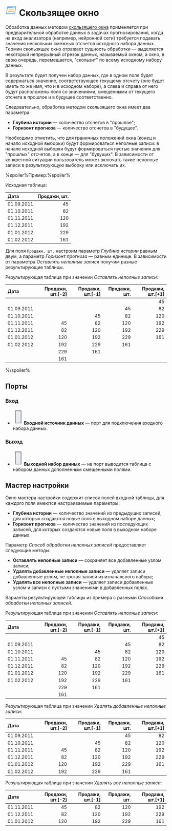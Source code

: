 # ![Скользящее окно](../../images/icons/components/sliding-window_default.svg) Скользящее окно

Обработка данных методом [скользящего окна](https://wiki.loginom.ru/articles/windowing-method.html) применяется при предварительной обработке данных в задачах прогнозирования, когда на вход анализатора (например, нейронной сети) требуется подавать значения нескольких смежных отсчетов исходного набора данных. Термин скользящее окно отражает сущность обработки — выделяется некоторый непрерывный отрезок данных, называемый окном, а окно, в свою очередь, перемещается, "скользит" по всему исходному набору данных.

В результате будет получен набор данных, где в одном поле будет содержаться значение, соответствующее текущему отсчету (оно будет иметь то же имя, что и в исходном наборе), а слева и справа от него будут расположены поля со значениями, смещенными от текущего отсчета в прошлое и в будущее соответственно.

Следовательно, обработка методом скользящего окна имеет два параметра:

* **Глубина истории** — количество отсчетов в "прошлое";
* **Горизонт прогноза** — количество отсчетов в "будущее".

Необходимо отметить, что для граничных положений окна (конец и начало исходной выборки) будут формироваться неполные записи: в начале исходной выборки будут формироваться пустые значения для "прошлых" отсчетов, а в конце — для "будущих". В зависимости от конкретной ситуации пользователь может включать такие неполные записи в результирующую выборку или исключать их.

%spoiler%Пример:%spoiler%

Исходная таблица:

| Дата | Продажи, шт. |
| :--- | -----------: |
| 01.09.2011 | 45 |
| 01.10.2011 | 82 |
| 01.11.2011 | 120 |
| 01.12.2011 | 192 |
| 01.01.2012 | 229 |
| 01.02.2012 | 161 |

Для поля `Продажи, шт.` настроим параметр *Глубина истории* равным двум, а параметр *Горизонт прогноза* — равным единице. В зависимости от параметра *Оставлять неполные записи* получим разные результирующие таблицы.

Результирующая таблица при значении *Оставлять неполные записи*:

| Дата | Продажи, шт.[-2] | Продажи, шт.[-1] | Продажи, шт. | Продажи, шт.[+1] |
| :--- | ---------------: | ---------------: | -----------: | ---------------: |
| | | | | 45 |
| 01.09.2011 | | | 45 | 82 |
| 01.10.2011 | | 45 | 82 | 120 |
| 01.11.2011 | 45 | 82 | 120 | 192 |
| 01.12.2011 | 82 | 120 | 192 | 229 |
| 01.01.2012 | 120 | 192 | 229 | 161 |
| 01.02.2012 | 192 | 229 | 161 | |
| | 229 | 161 | | |
| | 161 | | |&nbsp;|

%/spoiler%

## Порты

### Вход

* ![Входной источник данных](../../images/icons/app/node/ports/inputs/table_inactive.svg) **Входной источник данных** — порт для подключения входного набора данных.

### Выход

* ![Выходной источник данных](../../images/icons/app/node/ports/inputs/table_inactive.svg) **Выходной набор данных** — на порт выводится таблица с набором данных дополненным смещенными полями.

## Мастер настройки

Окно мастера настройки содержит список полей входной таблицы, для каждого поля имеются настраиваемые параметры:

* **Глубина истории** — количество значений из предыдущих записей, для которых создаются новые поля в выходном наборе данных;
* **Горизонт прогноза** — количество значений из последующих записей, для которых создаются новые поля в выходном наборе данных.

Параметр *Способ обработки неполных записей* предоставляет следующие методы:

* **Оставлять неполные записи** — сохраняет все добавленные узлом записи;
* **Удалять добавленные неполные записи** — удаляет записи добавленные узлом, не трогая записи из изначального набора;
* **Удалять все неполные записи** — удаляет записи добавленные узлом и записи с пустыми значениями в добавленных полях.

Варианты результирующей таблицы из примера с разными *Способами обработки неполных записей*.

Результирующая таблица при значении *Оставлять неполные записи*:

| Дата | Продажи, шт.[-2] | Продажи, шт.[-1] | Продажи, шт. | Продажи, шт.[+1] |
| :--- | ---------------: | ---------------: | -----------: | ---------------: |
| | | | | 45 |
| 01.09.2011 | | | 45 | 82 |
| 01.10.2011 | | 45 | 82 | 120 |
| 01.11.2011 | 45 | 82 | 120 | 192 |
| 01.12.2011 | 82 | 120 | 192 | 229 |
| 01.01.2012 | 120 | 192 | 229 | 161 |
| 01.02.2012 | 192 | 229 | 161 | |
| | 229 | 161 | | |
| | 161 | | |&nbsp;|

Результирующая таблица при значении *Удалять добавленные неполные записи*:

| Дата | Продажи, шт.[-2] | Продажи, шт.[-1] | Продажи, шт. | Продажи, шт.[+1] |
| :--- | ---------------: | ---------------: | -----------: | ---------------: |
| 01.09.2011 | | | 45 | 82 |
| 01.10.2011 | | 45 | 82 | 120 |
| 01.11.2011 | 45 | 82 | 120 | 192 |
| 01.12.2011 | 82 | 120 | 192 | 229 |
| 01.01.2012 | 120 | 192 | 229 | 161 |
| 01.02.2012 | 192 | 229 | 161 |&nbsp;|

Результирующая таблица при значении *Удалять все неполные записи*:

| Дата | Продажи, шт.[-2] | Продажи, шт.[-1] | Продажи, шт. | Продажи, шт.[+1] |
| :--- | ---------------: | ---------------: | -----------: | ---------------: |
| 01.11.2011 | 45 | 82 | 120 | 192 |
| 01.12.2011 | 82 | 120 | 192 | 229 |
| 01.01.2012 | 120 | 192 | 229 | 161 |
